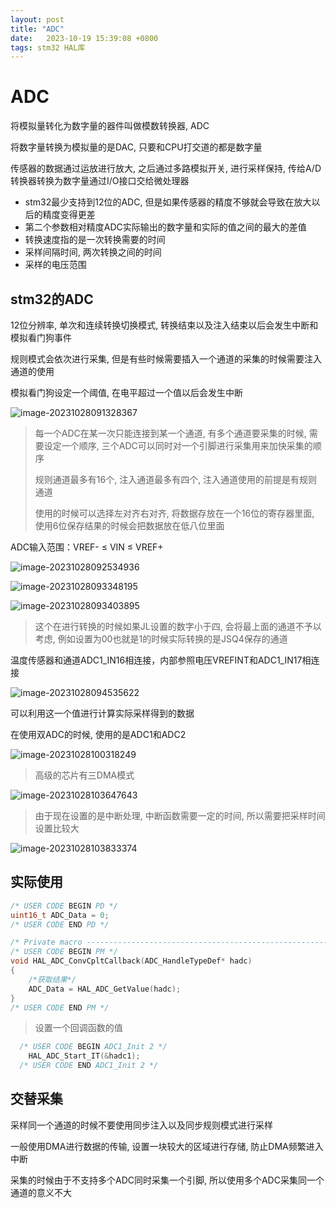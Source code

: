 ```yaml
---
layout: post
title: "ADC" 
date:   2023-10-19 15:39:08 +0800
tags: stm32 HAL库
---
```


# ADC

将模拟量转化为数字量的器件叫做模数转换器, ADC

将数字量转换为模拟量的是DAC, 只要和CPU打交道的都是数字量

传感器的数据通过运放进行放大, 之后通过多路模拟开关, 进行采样保持, 传给A/D转换器转换为数字量通过I/O接口交给微处理器

+ stm32最少支持到12位的ADC, 但是如果传感器的精度不够就会导致在放大以后的精度变得更差
+ 第二个参数相对精度ADC实际输出的数字量和实际的值之间的最大的差值
+ 转换速度指的是一次转换需要的时间
+ 采样间隔时间, 两次转换之间的时间
+ 采样的电压范围 

## stm32的ADC

12位分辨率, 单次和连续转换切换模式, 转换结束以及注入结束以后会发生中断和模拟看门狗事件

规则模式会依次进行采集, 但是有些时候需要插入一个通道的采集的时候需要注入通道的使用

模拟看门狗设定一个阈值, 在电平超过一个值以后会发生中断

![image-20231028091328367](https://picture-01-1316374204.cos.ap-beijing.myqcloud.com/image/202310280913555.png)

> 每一个ADC在某一次只能连接到某一个通道, 有多个通道要采集的时候, 需要设定一个顺序, 三个ADC可以同时对一个引脚进行采集用来加快采集的顺序
>
> 规则通道最多有16个, 注入通道最多有四个, 注入通道使用的前提是有规则通道
>
> 使用的时候可以选择左对齐右对齐, 将数据存放在一个16位的寄存器里面, 使用6位保存结果的时候会把数据放在低八位里面

ADC输入范围：VREF- ≤ VIN ≤ VREF+

![image-20231028092534936](https://picture-01-1316374204.cos.ap-beijing.myqcloud.com/image/202310280925978.png)

![image-20231028093348195](https://picture-01-1316374204.cos.ap-beijing.myqcloud.com/image/202310280933254.png)

![image-20231028093403895](https://picture-01-1316374204.cos.ap-beijing.myqcloud.com/image/202310280934929.png)

> 这个在进行转换的时候如果JL设置的数字小于四, 会将最上面的通道不予以考虑, 例如设置为00也就是1的时候实际转换的是JSQ4保存的通道

温度传感器和通道ADC1_IN16相连接，内部参照电压VREFINT和ADC1_IN17相连接

![image-20231028094535622](https://picture-01-1316374204.cos.ap-beijing.myqcloud.com/image/202310280945649.png)

可以利用这一个值进行计算实际采样得到的数据

在使用双ADC的时候, 使用的是ADC1和ADC2

![image-20231028100318249](https://picture-01-1316374204.cos.ap-beijing.myqcloud.com/image/202310281003286.png)

> 高级的芯片有三DMA模式

![image-20231028103647643](https://picture-01-1316374204.cos.ap-beijing.myqcloud.com/image/202310281036699.png)

> 由于现在设置的是中断处理, 中断函数需要一定的时间, 所以需要把采样时间设置比较大

![image-20231028103833374](https://picture-01-1316374204.cos.ap-beijing.myqcloud.com/image/202310281038402.png)

## 实际使用

```c
/* USER CODE BEGIN PD */
uint16_t ADC_Data = 0;
/* USER CODE END PD */

/* Private macro -------------------------------------------------------------*/
/* USER CODE BEGIN PM */
void HAL_ADC_ConvCpltCallback(ADC_HandleTypeDef* hadc)
{
	/*获取结果*/
	ADC_Data = HAL_ADC_GetValue(hadc);
}
/* USER CODE END PM */
```

> 设置一个回调函数的值

```c
  /* USER CODE BEGIN ADC1_Init 2 */
	HAL_ADC_Start_IT(&hadc1);
  /* USER CODE END ADC1_Init 2 */
```

## 交替采集

采样同一个通道的时候不要使用同步注入以及同步规则模式进行采样

一般使用DMA进行数据的传输, 设置一块较大的区域进行存储, 防止DMA频繁进入中断

采集的时候由于不支持多个ADC同时采集一个引脚, 所以使用多个ADC采集同一个通道的意义不大

